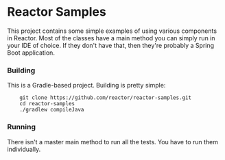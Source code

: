 # Reactor Samples

This project contains some simple examples of using various components in Reactor. Most of the classes have a main method you can simply run in your IDE of choice. If they don't have that, then they're probably a Spring Boot application.

### Building

This is a Gradle-based project. Building is pretty simple:

		git clone https://github.com/reactor/reactor-samples.git
		cd reactor-samples
		./gradlew compileJava

### Running

There isn't a master main method to run all the tests. You have to run them individually.

